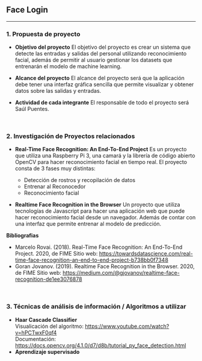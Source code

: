 ## Face Login
****
### 1. Propuesta de proyecto
- **Objetivo del proyecto**
El objetivo del proyecto es crear un sistema que detecte las entradas y salidas del personal utilizando reconocimiento facial, además de permitir al usuario gestionar los datasets que entrenarán el modelo de machine learning.


- **Alcance del proyecto**
El alcance del proyecto será que la aplicación debe tener una interfaz gráfica sencilla que permite visualizar y obtener datos sobre las salidas y entradas.

- **Actividad de cada integrante**
El responsable de todo el proyecto será Saúl Puentes.
<br>

### 2. Investigación de Proyectos relacionados
- **Real-Time Face Recognition: An End-To-End Project**
Es un proyecto que utiliza una Raspberry Pi 3, una camará y la librería de código abierto OpenCV para hacer reconocimiento facial en tiempo real. El proyecto consta de 3 fases muy distintas:
  - Detección de rostros y recopilación de datos
  - Entrenar al Reconocedor
  - Reconocimiento facial
  

- **Realtime Face Recognition in the Browser**
Un proyecto que utiliza tecnologías de Javascript para hacer una aplicación web que puede hacer reconocimiento facial desde un navegador. Además de contar con una interfaz que permite entrenar al modelo de predicción.


**Bibliografias**
- Marcelo Rovai. (2018). Real-Time Face Recognition: An End-To-End Project. 2020, de FIME Sitio web: https://towardsdatascience.com/real-time-face-recognition-an-end-to-end-project-b738bb0f7348
- Goran Jovanov. (2019). Realtime Face Recognition in the Browser. 2020, de FIME Sitio web: https://medium.com/@gjovanov/realtime-face-recognition-de1ee3076878
<br>

### 3. Técnicas de análisis de información / Algoritmos a utilizar
- **Haar Cascade Classifier** <br>
Visualicación del algoritmo: https://www.youtube.com/watch?v=hPCTwxF0qf4<br>
Documentación: https://docs.opencv.org/4.1.0/d7/d8b/tutorial_py_face_detection.html
- **Aprendizaje supervisado**
<br>
